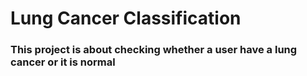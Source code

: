 # Lung Cancer Classification

### This project is about checking whether a user have a lung cancer or it is normal
